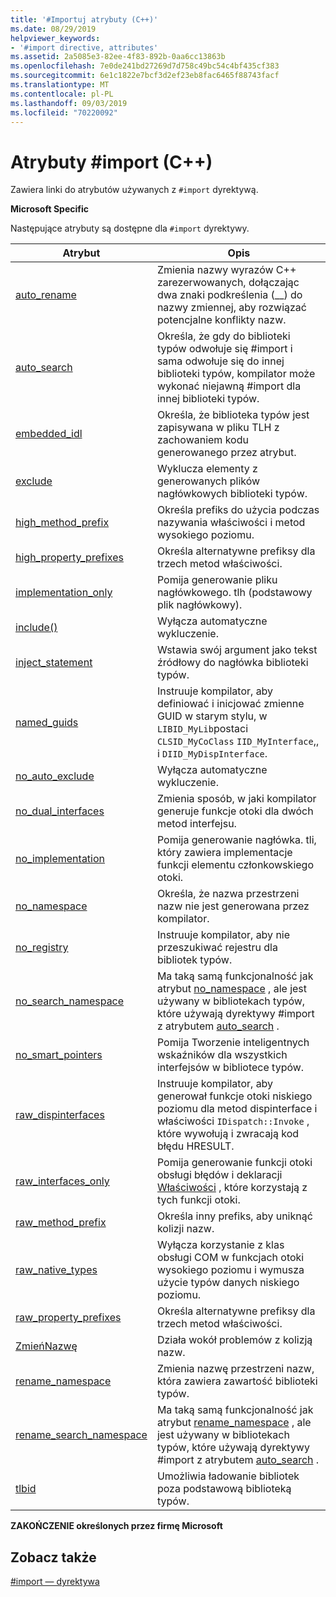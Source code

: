 ```yaml
---
title: '#Importuj atrybuty (C++)'
ms.date: 08/29/2019
helpviewer_keywords:
- '#import directive, attributes'
ms.assetid: 2a5085e3-82ee-4f83-892b-0aa6cc13863b
ms.openlocfilehash: 7e0de241bd27269d7d758c49bc54c4bf435cf383
ms.sourcegitcommit: 6e1c1822e7bcf3d2ef23eb8fac6465f88743facf
ms.translationtype: MT
ms.contentlocale: pl-PL
ms.lasthandoff: 09/03/2019
ms.locfileid: "70220092"
---
```

# <a name="import-attributes-c"></a>Atrybuty #import (C++)

Zawiera linki do atrybutów używanych z `#import` dyrektywą.

**Microsoft Specific**

Następujące atrybuty są dostępne dla `#import` dyrektywy.

|Atrybut|Opis|
|---------------|-----------------|
|[auto_rename](../preprocessor/auto-rename.md)|Zmienia nazwy wyrazów C++ zarezerwowanych, dołączając dwa znaki podkreślenia (__) do nazwy zmiennej, aby rozwiązać potencjalne konflikty nazw.|
|[auto_search](../preprocessor/auto-search.md)|Określa, że gdy do biblioteki typów odwołuje się #import i sama odwołuje się do innej biblioteki typów, kompilator może wykonać niejawną #import dla innej biblioteki typów.|
|[embedded_idl](../preprocessor/embedded-idl.md)|Określa, że biblioteka typów jest zapisywana w pliku TLH z zachowaniem kodu generowanego przez atrybut.|
|[exclude](../preprocessor/exclude-hash-import.md)|Wyklucza elementy z generowanych plików nagłówkowych biblioteki typów.|
|[high_method_prefix](../preprocessor/high-method-prefix.md)|Określa prefiks do użycia podczas nazywania właściwości i metod wysokiego poziomu.|
|[high_property_prefixes](../preprocessor/high-property-prefixes.md)|Określa alternatywne prefiksy dla trzech metod właściwości.|
|[implementation_only](../preprocessor/implementation-only.md)|Pomija generowanie pliku nagłówkowego. tlh (podstawowy plik nagłówkowy).|
|[include()](../preprocessor/include-parens.md)|Wyłącza automatyczne wykluczenie.|
|[inject_statement](../preprocessor/inject-statement.md)|Wstawia swój argument jako tekst źródłowy do nagłówka biblioteki typów.|
|[named_guids](../preprocessor/named-guids.md)|Instruuje kompilator, aby definiować i inicjować zmienne GUID w starym stylu, w `LIBID_MyLib`postaci `CLSID_MyCoClass` `IID_MyInterface`,, i `DIID_MyDispInterface`.|
|[no_auto_exclude](../preprocessor/no-auto-exclude.md)|Wyłącza automatyczne wykluczenie.|
|[no_dual_interfaces](../preprocessor/no-dual-interfaces.md)|Zmienia sposób, w jaki kompilator generuje funkcje otoki dla dwóch metod interfejsu.|
|[no_implementation](../preprocessor/no-implementation.md)|Pomija generowanie nagłówka. tli, który zawiera implementacje funkcji elementu członkowskiego otoki.|
|[no_namespace](../preprocessor/no-namespace.md)|Określa, że nazwa przestrzeni nazw nie jest generowana przez kompilator.|
|[no_registry](../preprocessor/no-registry.md)|Instruuje kompilator, aby nie przeszukiwać rejestru dla bibliotek typów.|
|[no_search_namespace](../preprocessor/no-search-namespace.md)|Ma taką samą funkcjonalność jak atrybut [no_namespace](../preprocessor/no-namespace.md) , ale jest używany w bibliotekach typów, które używają dyrektywy #import z atrybutem [auto_search](../preprocessor/auto-search.md) .|
|[no_smart_pointers](../preprocessor/no-smart-pointers.md)|Pomija Tworzenie inteligentnych wskaźników dla wszystkich interfejsów w bibliotece typów.|
|[raw_dispinterfaces](../preprocessor/raw-dispinterfaces.md)|Instruuje kompilator, aby generował funkcje otoki niskiego poziomu dla metod dispinterface i właściwości `IDispatch::Invoke` , które wywołują i zwracają kod błędu HRESULT.|
|[raw_interfaces_only](../preprocessor/raw-interfaces-only.md)|Pomija generowanie funkcji otoki obsługi błędów i deklaracji [Właściwości](../cpp/property-cpp.md) , które korzystają z tych funkcji otoki.|
|[raw_method_prefix](../preprocessor/raw-method-prefix.md)|Określa inny prefiks, aby uniknąć kolizji nazw.|
|[raw_native_types](../preprocessor/raw-native-types.md)|Wyłącza korzystanie z klas obsługi COM w funkcjach otoki wysokiego poziomu i wymusza użycie typów danych niskiego poziomu.|
|[raw_property_prefixes](../preprocessor/raw-property-prefixes.md)|Określa alternatywne prefiksy dla trzech metod właściwości.|
|[ZmieńNazwę](../preprocessor/rename-hash-import.md)|Działa wokół problemów z kolizją nazw.|
|[rename_namespace](../preprocessor/rename-namespace.md)|Zmienia nazwę przestrzeni nazw, która zawiera zawartość biblioteki typów.|
|[rename_search_namespace](../preprocessor/rename-search-namespace.md)|Ma taką samą funkcjonalność jak atrybut [rename_namespace](../preprocessor/rename-namespace.md) , ale jest używany w bibliotekach typów, które używają dyrektywy #import z atrybutem [auto_search](../preprocessor/auto-search.md) .|
|[tlbid](../preprocessor/tlbid.md)|Umożliwia ładowanie bibliotek poza podstawową biblioteką typów.|

**ZAKOŃCZENIE określonych przez firmę Microsoft**

## <a name="see-also"></a>Zobacz także

[#import — dyrektywa](../preprocessor/hash-import-directive-cpp.md)